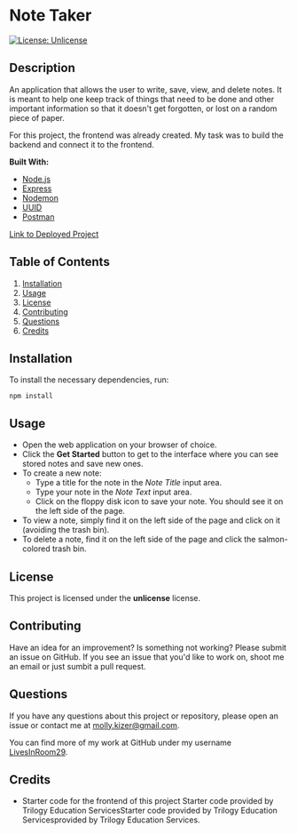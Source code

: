 
# Note Taker
[![License: Unlicense](https://img.shields.io/badge/license-Unlicense-blue.svg)](http://unlicense.org/)

## Description
An application that allows the user to write, save, view, and delete notes. It is meant to help one keep track of things that need to be done and other important information so that it doesn't get forgotten, or lost on a random piece of paper.

For this project, the frontend was already created. My task was to build the backend and connect it to the frontend.

**Built With:**
* [Node.js](https://nodejs.org/)
* [Express](https://expressjs.com/)
* [Nodemon](https://www.npmjs.com/package/nodemon)
* [UUID](https://www.npmjs.com/package/uuid)
* [Postman](https://www.postman.com/)

[Link to Deployed Project](http://...)


## Table of Contents
1. [Installation](#installation)
2. [Usage](#usage)
3. [License](#license)
4. [Contributing](#contributing)
5. [Questions](#questions)
6. [Credits](#credits)


## Installation
To install the necessary dependencies, run:
```
npm install
```

## Usage
* Open the web application on your browser of choice.
* Click the **Get Started** button to get to the interface where you can see stored notes and save new ones.
* To create a new note:
  * Type a title for the note in the *Note Title* input area.
  * Type your note in the *Note Text* input area.
  * Click on the floppy disk icon to save your note. You should see it on the left side of the page.
* To view a note, simply find it on the left side of the page and click on it (avoiding the trash bin).
* To delete a note, find it on the left side of the page and click the salmon-colored trash bin.


## License
This project is licensed under the **unlicense** license.


## Contributing
Have an idea for an improvement? Is something not working? Please submit an issue on GitHub. If you see an issue that you'd like to work on, shoot me an email or just sumbit a pull request.


## Questions
If you have any questions about this project or repository, please open an issue or contact me at [molly.kizer@gmail.com](mailto:molly.kizer@gmail.com).

You can find more of my work at GitHub under my username [LivesInRoom29](https://github.com/LivesInRoom29).


## Credits
* Starter code for the frontend of this project Starter code provided by Trilogy Education ServicesStarter code provided by Trilogy Education Servicesprovided by Trilogy Education Services.
